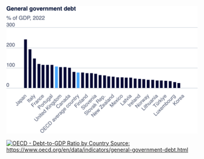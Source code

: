 ![Government Debt Chart](OECD.png)

<div class='tableauPlaceholder' id='viz1725918204464' style='position: relative'>
  <noscript><a href='#'>
    <img alt='OECD - Debt-to-GDP Ratio by Country Source: https://www.oecd.org/en/data/indicators/general-government-debt.html' 
    src='https://public.tableau.com/static/images/Bo/Book1_17259162605880/OECD-Debt-to-GDPRatiobyCountry/1_rss.png' 
    style='border: none' />
  </a></noscript>
  <object class='tableauViz' style='display:none;'>
    <param name='host_url' value='https%3A%2F%2Fpublic.tableau.com%2F' />
    <param name='embed_code_version' value='3' />
    <param name='site_root' value='' />
    <param name='name' value='Book1_17259162605880/OECD-Debt-to-GDPRatiobyCountry' />
    <param name='tabs' value='no' />
    <param name='toolbar' value='yes' />
    <param name='static_image' value='https://public.tableau.com/static/images/Bo/Book1_17259162605880/OECD-Debt-to-GDPRatiobyCountry/1.png' />
    <param name='animate_transition' value='yes' />
    <param name='display_static_image' value='yes' />
    <param name='display_spinner' value='yes' />
    <param name='display_overlay' value='yes' />
    <param name='display_count' value='yes' />
    <param name='language' value='en-US' />
    <param name='filter' value='publish=yes' />
  </object>
</div>
<script type='text/javascript'>
  var divElement = document.getElementById('viz1725918204464');
  var vizElement = divElement.getElementsByTagName('object')[0];
  vizElement.style.width = '100%';
  vizElement.style.height = (divElement.offsetWidth * 0.75) + 'px';
  var scriptElement = document.createElement('script');
  scriptElement.src = 'https://public.tableau.com/javascripts/api/viz_v1.js';
  vizElement.parentNode.insertBefore(scriptElement, vizElement);
</script>

